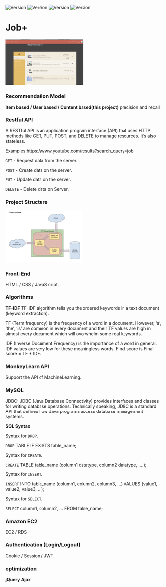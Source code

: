 ![Version](https://img.shields.io/badge/version-1.3.1-blue)
![Version](https://img.shields.io/badge/milestones-1-brightgreen)
![Version](https://img.shields.io/badge/cooperation-Amazon-orange)
![Version](https://img.shields.io/badge/cooperation-GitHub-ff69b4)

# Job+

<img src="images/job.jpg" width="50%" height="50%">

### Recommendation Model
**Item based / User based / Content based(this project)**
precision and recall

### Restful API
A RESTful API is an application program interface (API) that uses HTTP methods like GET, PUT, POST, and DELETE to manage resources. It’s also stateless. 

Examples:https://www.youtube.com/results?search_query=job 

`GET` - Request data from the server.

`POST` - Create data on the server.

`PUT` - Update data on the server.

`DELETE` - Delete data on Server. 

### Project Structure
<img src="images/structure.jpg" width="50%" height="50%">

### Front-End
HTML / CSS / JavaS cript.

### Algorithms
**TF-IDF**
TF-IDF algorithm tells you the ordered keywords in a text document (keyword extraction).

TF (Term frequency) is the frequency of a word in a document. However, ‘a’, ‘the’, ‘is’ are common in every document and their TF values are high in almost every document which will overwhelm some real keywords. 

IDF (Inverse Document Frequency) is the importance of a word in general. IDF values are very low for these meaningless words. Final score is Final score = TF * IDF.

### MonkeyLearn API
Support the API of MachineLearning.

### MySQL
JDBC: JDBC (Java Database Connectivity) provides interfaces and classes for writing database operations. Technically speaking, JDBC is a standard API that defines how Java programs access database management systems.

**SQL Syntax**

Syntax for `DROP`. 

`DROP` TABLE IF EXISTS table_name;

Syntax for `CREATE`. 

`CREATE` TABLE table_name (column1 datatype, column2 datatype, ....);

Syntax for `INSERT`.

`INSERT` INTO table_name (column1, column2, column3, ...) VALUES (value1, value2, value3, ...);

Syntax for `SELECT`.

`SELECT` column1, column2, … FROM table_name;

### Amazon EC2
EC2 / RDS

### Authentication (Login/Logout)
Cookie / Session / JWT.

### optimization
**jQuery**
**Ajax**
